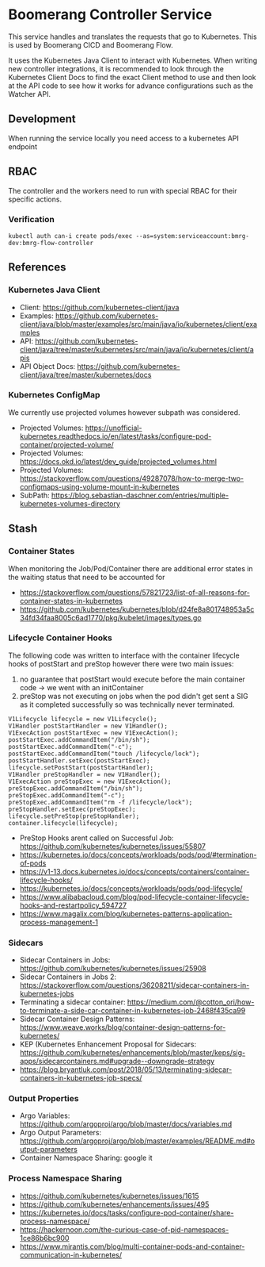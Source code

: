 # Boomerang Controller Service

This service handles and translates the requests that go to Kubernetes. This is used by Boomerang CICD and Boomerang Flow.

It uses the Kubernetes Java Client to interact with Kubernetes. When writing new controller integrations, it is recommended to look through the Kubernetes Client Docs to find the exact Client method to use and then look at the API code to see how it works for advance configurations such as the Watcher API.

## Development

When running the service locally you need access to a kubernetes API endpoint

## RBAC

The controller and the workers need to run with special RBAC for their specific actions.

### Verification

`kubectl auth can-i create pods/exec --as=system:serviceaccount:bmrg-dev:bmrg-flow-controller`

## References

### Kubernetes Java Client

- Client: https://github.com/kubernetes-client/java
- Examples: https://github.com/kubernetes-client/java/blob/master/examples/src/main/java/io/kubernetes/client/examples
- API: https://github.com/kubernetes-client/java/tree/master/kubernetes/src/main/java/io/kubernetes/client/apis
- API Object Docs: https://github.com/kubernetes-client/java/tree/master/kubernetes/docs

### Kubernetes ConfigMap

We currently use projected volumes however subpath was considered.

- Projected Volumes: https://unofficial-kubernetes.readthedocs.io/en/latest/tasks/configure-pod-container/projected-volume/
- Projected Volumes: https://docs.okd.io/latest/dev_guide/projected_volumes.html
- Projected Volumes: https://stackoverflow.com/questions/49287078/how-to-merge-two-configmaps-using-volume-mount-in-kubernetes
- SubPath: https://blog.sebastian-daschner.com/entries/multiple-kubernetes-volumes-directory

## Stash

### Container States

When monitoring the Job/Pod/Container there are additional error states in the waiting status that need to be accounted for

- https://stackoverflow.com/questions/57821723/list-of-all-reasons-for-container-states-in-kubernetes
- https://github.com/kubernetes/kubernetes/blob/d24fe8a801748953a5c34fd34faa8005c6ad1770/pkg/kubelet/images/types.go

### Lifecycle Container Hooks

The following code was written to interface with the container lifecycle hooks of postStart and preStop however there were two main issues:
1. no guarantee that postStart would execute before the main container code -> we went with an initContainer
2. preStop was not executing on jobs when the pod didn't get sent a SIG as it completed successfully so was technically never terminated.

```
V1Lifecycle lifecycle = new V1Lifecycle();
V1Handler postStartHandler = new V1Handler();
V1ExecAction postStartExec = new V1ExecAction();
postStartExec.addCommandItem("/bin/sh");
postStartExec.addCommandItem("-c");
postStartExec.addCommandItem("touch /lifecycle/lock");
postStartHandler.setExec(postStartExec);
lifecycle.setPostStart(postStartHandler);
V1Handler preStopHandler = new V1Handler();
V1ExecAction preStopExec = new V1ExecAction();
preStopExec.addCommandItem("/bin/sh");
preStopExec.addCommandItem("-c");
preStopExec.addCommandItem("rm -f /lifecycle/lock");
preStopHandler.setExec(preStopExec);
lifecycle.setPreStop(preStopHandler);
container.lifecycle(lifecycle);
```

- PreStop Hooks arent called on Successful Job: https://github.com/kubernetes/kubernetes/issues/55807
- https://kubernetes.io/docs/concepts/workloads/pods/pod/#termination-of-pods
- https://v1-13.docs.kubernetes.io/docs/concepts/containers/container-lifecycle-hooks/
- https://kubernetes.io/docs/concepts/workloads/pods/pod-lifecycle/
- https://www.alibabacloud.com/blog/pod-lifecycle-container-lifecycle-hooks-and-restartpolicy_594727
- https://www.magalix.com/blog/kubernetes-patterns-application-process-management-1

### Sidecars

- Sidecar Containers in Jobs: https://github.com/kubernetes/kubernetes/issues/25908
- Sidecar Containers in Jobs 2: https://stackoverflow.com/questions/36208211/sidecar-containers-in-kubernetes-jobs
- Terminating a sidecar container: https://medium.com/@cotton_ori/how-to-terminate-a-side-car-container-in-kubernetes-job-2468f435ca99
- Sidecar Container Design Patterns: https://www.weave.works/blog/container-design-patterns-for-kubernetes/
- KEP (Kubernetes Enhancement Proposal for Sidecars: https://github.com/kubernetes/enhancements/blob/master/keps/sig-apps/sidecarcontainers.md#upgrade--downgrade-strategy
- https://blog.bryantluk.com/post/2018/05/13/terminating-sidecar-containers-in-kubernetes-job-specs/

### Output Properties
- Argo Variables: https://github.com/argoproj/argo/blob/master/docs/variables.md
- Argo Output Parameters: https://github.com/argoproj/argo/blob/master/examples/README.md#output-parameters
- Container Namespace Sharing: google it

### Process Namespace Sharing
- https://github.com/kubernetes/kubernetes/issues/1615
- https://github.com/kubernetes/enhancements/issues/495
- https://kubernetes.io/docs/tasks/configure-pod-container/share-process-namespace/
- https://hackernoon.com/the-curious-case-of-pid-namespaces-1ce86b6bc900
- https://www.mirantis.com/blog/multi-container-pods-and-container-communication-in-kubernetes/

